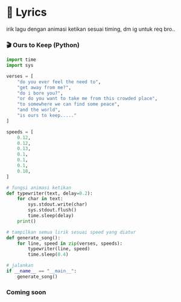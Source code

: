 # 🚀 Lyrics

irik lagu dengan animasi ketikan sesuai timing, dm ig untuk req bro..

### 🎬 Ours to Keep (Python)
```python
import time
import sys

verses = [
    "do you ever feel the need to",
    "get away from me?",
    "do i bore you?",
    "or do you want to take me from this crowded place",
    "to somewhere we can find some peace",
    "and the world",
    "is ours to keep....."
]

speeds = [
    0.12,  
    0.12,   
    0.13,
    0.1,  
    0.1,  
    0.1,  
    0.18,
]

# fungsi animasi ketikan
def typewriter(text, delay=0.2):
    for char in text:
        sys.stdout.write(char)
        sys.stdout.flush()
        time.sleep(delay)
    print()

# tampilkan semua lirik sesuai speed yang diatur
def generate_song():
    for line, speed in zip(verses, speeds):
        typewriter(line, speed)
        time.sleep(0.4)

# jalankan
if __name__ == "__main__":
    generate_song()
```

### Coming soon
